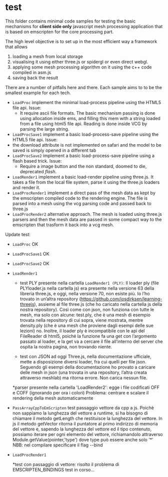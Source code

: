 # test 
This folder contains minimal code samples for testing the basic mechanisms for **client side only** javascript mesh processing application that is based on emscripten for the core processing part. 

The high level objective is to set up in the most efficient way a framework that allows 
1. loading a mesh from local storage
2. visualising it using either three.js or spidergl or even direct webgl. 
3. applying some mesh processing algorithm on it using the c++ code compiled in asm.js
4. saving back the result

There are a number of pitfalls here and there. 
Each sample aims to to be the smallest example for each tech. 

* `LoadProc` implement the minimal load-process pipeline using the HTML5 file api. Issue:
    * It require ascii file formats. The basic mechanism passing is done using allocation inside ems, and filling this mem with a string loaded from a file using html5 file api. Reading is done inside VCG by parsing the large string.
* `LoadProcSave1` implement a basic load-process-save pipeline using the HTML5 file api. Issue:
 *  the download attribute is not implemented on safari and the model to be saved is simply opened in a different tab
* `LoadProcSave2` implement a basic load-process-save pipeline using a flash based trick. Issue:
	* Require a image button and the non standard, doomed to die, deprecated *flash*.
* `LoadRender1` implement a basic load-render pipeline using three.js. It takes a file from the local file system, parse it using the three.js loaders and render it. 
* `LoadProcRender1` implement a direct pass of the mesh data as kept by the emscripten compiled code to the rendering engine. The file is parsed into a mesh using the vcg parsing code and passed back to three.js
* `LoadProcRender2` alternative approach. The mesh is loaded using three.js parsers and then the mesh data are passed in some compact way to the emscripten that trasform it back into a vcg mesh.


Update test:
* `LoadProc` OK
* `LoadProcSave1` OK
* `LoadProcSave2` OK  

* `LoadRender1` 

	* test PLY presente nella cartella `LoadRender1 (PLY)`: 
	Il loader ply (file PLYloader.js nella cartella js) era presente nella versione 63 della libreria three.js, e oggi, nella versione 70, non esiste più. Io l’ho trovato in un’altra repository (https://github.com/josdirksen/learning-threejs), assieme al file three.js (che ho caricato nella cartella js della nostra repository). Così come con json, non funziona con tutte le mesh, ma solo con alcune: test.ply, che è una mesh di esempio trovata nella repository di cui sopra, viene mostrata, mentre density.ply (che è una mesh che proviene dagli esempi delle sue lezioni) no. Inoltre, il loader ply è incompatibile con le api del FileReader di html5, poiché la funzione fa una get con l’argomento passato al loader, e la get va a cercare il file all’interno del server che ospita la nostra pagina, non trovando niente. 
	
	* test con JSON
	ad oggi Three.js, nella documentazione ufficiale, mette a disposizione diversi loader, fra cui quelli per file json. Seguendo gli esempi della documentazione ho provato a caricare delle mesh in json (una trovata in una repository, l’altra creata attraverso meshlab) ma ritorna errore. Non carica nessun file. 

	*parser presente nella cartella 'LoadRender2': 
	egge i file codificati OFF e COFF (ignorando per ora i colori)
	Problema: centrare e scalare il rendering della mesh automaticamente

* `PassArrayCppToEmScripten` 
	test passaggio vettore da cpp a js. Poichè non sappiamo la lunghezza del vettore a runtime, si ha bisogno di chiamare il metodo getLength che restituisce la lunghezza del vettore. In js il metodo getVector ritorna il puntatore al primo indirizzo di memoria del vettore e, sapendo la lunghezza del vettore ed il tipo contenuto, possiamo iterare per ogni elemento del vettore, richiamandolo attraverso 
				Module.getValue(pointer,'type')
	dove type può essere anche solo '*'
	NBB: nel compilare specificare il flag --bind

* `LoadProcRender1` 

	*test con passaggio di vettore:
	risolto il problema di EMSCRIPTEN_BINDINGS
	test in corso...

